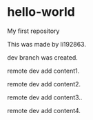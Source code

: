 # hello-world
My first repository

This was made by li192863.

dev branch was created.

remote dev add content1.

remote dev add content2.

remote dev add content3..

remote dev add content4.
